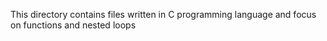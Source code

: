 This directory contains files written in C programming language and focus on functions and nested loops

